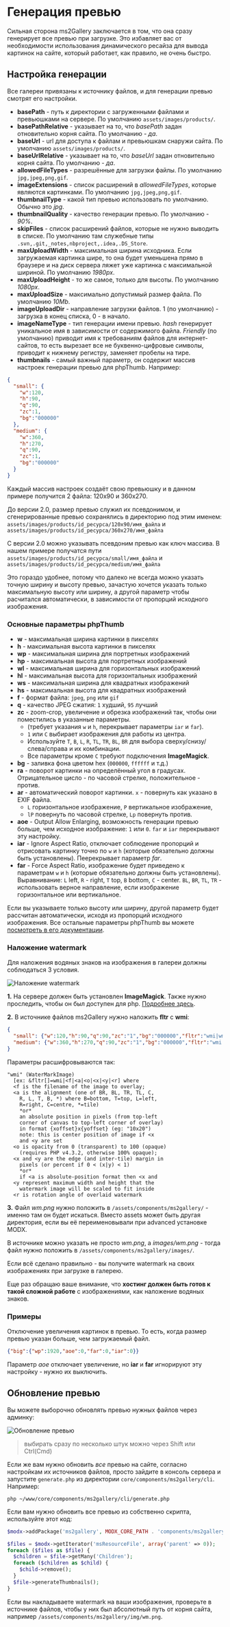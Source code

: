# Генерация превью

Сильная сторона ms2Gallery заключается в том, что она сразу генерирует все превью при загрузке.
Это избавляет вас от необходимости использования динамического ресайза для вывода картинок на сайте, который работает, как правило, не очень быстро.

## Настройка генерации

Все галереи привязаны к источнику файлов, и для генерации превью смотрят его настройки.

- **basePath** - путь к директории с загруженными файлами и превьюшками на сервере. По умолчанию `assets/images/products/`.
- **basePathRelative** - указывает на то, что *basePath* задан отновительно корня сайта. По умолчанию - *да*.
- **baseUrl** - url для доступа к файлам и превьюшкам снаружи сайта. По умолчанию `assets/images/products/`.
- **baseUrlRelative** - указывает на то, что *baseUrl* задан отновительно корня сайта. По умолчанию - *да*.
- **allowedFileTypes** - разрешённые для загрузки файлы. По умолчанию `jpg,jpeg,png,gif`.
- **imageExtensions** - список расширений в *allowedFileTypes*, которые являются картинками. По умолчанию `jpg,jpeg,png,gif`.
- **thumbnailType** - какой тип превью использовать по умолчанию. Обычно это *jpg*.
- **thumbnailQuality** - качество генерации превью. По умолчанию - *90%*.
- **skipFiles** - список расширений файлов, которые не нужно выводить в списке. По умолчанию там служебные типы `.svn,.git,_notes,nbproject,.idea,.DS_Store`.
- **maxUploadWidth** - максимальная ширина исходника. Если загружаемая картинка шире, то она будет уменьшена прямо в браузере и на диск сервера ляжет уже картинка с максимальной шириной. По умолчанию *1980px*.
- **maxUploadHeight** - то же самое, только для высоты. По умолчанию *1080px*.
- **maxUploadSize** - максимально допустимый размер файла. По умолчанию *10Mb*.
- **imageUploadDir** - направление загрузки файлов. 1 (по умолчанию) - загрузка в конец списка, 0 - в начало.
- **imageNameType** - тип генерации имени превью. *hash* генерирует уникальное имя в зависимости от содержимого файла. *Friendly* (по умолчанию) приводит имя к требованиям файлов для интернет-сайтов, то есть вырезает все не буквенно-цифровые символы, приводит к нижнему регистру, заменяет пробелы на тире.
- **thumbnails** - самый важный параметр, он содержит массив настроек генерации превью для phpThumb. Например:

```json
{
  "small": {
    "w":120,
    "h":90,
    "q":90,
    "zc":1,
    "bg":"000000"
  },
  "medium": {
    "w":360,
    "h":270,
    "q":90,
    "zc":1,
    "bg":"000000"
  }
}
```

Каждый массив настроек создаёт свою превьюшку и в данном примере получится 2 файла: 120x90 и 360x270.

До версии 2.0, размер превью служил их псевдонимом, и сгенерированные превью сохранялись в директорию под этим именем:
`assets/images/products/id_ресурса/120x90/имя_файла` и `assets/images/products/id_ресурса/360x270/имя_файла`

С версии 2.0 можно указывать псевдоним превью как ключ массива. В нашем примере получатся пути
`assets/images/products/id_ресурса/small/имя_файла` и `assets/images/products/id_ресурса/medium/имя_файла`

Это гораздо удобнее, потому что далеко не всегда можно указать точную ширину и высоту превью, зачастую хочется указать только максимальную высоту или ширину, а другой параметр чтобы расчитался автоматически, в зависимости от пропорций
исходного изображения.

### Основные параметры phpThumb

- **w** - максимальная ширина картинки в пикселях
- **h** - максимальная высота картинки в пикселях
- **wp** - максимальная ширина для портретных изображений
- **hp** - максимальная высота для портретных изображений
- **wl** - максимальная ширина для горизонтальных изображений
- **hl** - максимальная высота для горизонтальных изображений
- **ws** - максимальная ширина для квадратных изображений
- **hs** - максимальная высота для квадратных изображений
- **f** - формат файла: `jpeg`, `png` или `gif`
- **q** - качество JPEG сжатия: `1` худший, `95` лучший
- **zc** - zoom-crop, увеличение и обрезка изображений так, чтобы они поместились в указанные параметры.
  - (требует указания `w` и `h`, перекрывает параметры `iar` и `far`).
  - `1` или `C` выбирает изображения для работы из центра.
  - Используйте `T`, `B`, `L`, `R`, `TL`, `TR`, `BL`, `BR` для выбора сверху/снизу/слева/справа и их комбинации.
  - Все параметры кроме `C` требуют подключения **ImageMagick**.
- **bg** - заливка фона цветом hex (`000000`, `ffffff` и т.д.)
- **ra** - поворот картинки на определённый угол в градусах. Отрицательное цисло - по часовой стрелке, положительное - против.
- **ar** - автоматический поворот картинки. `x` - повернуть как указано в EXIF файла.
  - `L` горизонтальное изображение, `P` вертикальное изображение,
  - `lP` повернуть по часовой стрелке, `Lp` повернуть против.
- **aoe** - Output Allow Enlarging, возможность генерации превью больше, чем исходное изображение: `1` или `0`. `far` и `iar` перекрывают эту настройку.
- **iar** - Ignore Aspect Ratio, отключает соблюдение пропорций и отрисовать картинку точно по `w` и `h` (которые обязательно должны быть установлены). Пеерекрывает параметр *far*.
- **far** - Force Aspect Ratio, изображение будет приведено к параметрам `w` и `h` (которые обязательно должны быть установлены). Выравнивание: `L` left, `R` - right, `T` top, `B` bottom, `C` - center. `BL`, `BR`, `TL`, `TR` - использовать верное направление, если изображение горизонтальное или вертикальное.

Если вы указываете только высоту или ширину, другой параметр будет рассчитан автоматически, исходя из пропорций исходного изображения.
Все остальные параметры phpThumb вы можете [посмотреть в его документации][1].

### Наложение watermark

Для наложения водяных знаков на изображения в галереи должны соблюдаться 3 условия.

![Наложение watermark](https://file.modx.pro/files/6/c/1/6c18561f4383506c2bfef7a497858841.png)

**1.** На сервере должен быть установлен **ImageMagick**. Также нужно проследить, чтобы он был доступен для php.
[Подробнее здесь][2].

**2.** В источнике файлов ms2Gallery нужно наложить **fltr** с **wmi**:

```json
{
  "small": {"w":120,"h":90,"q":90,"zc":"1","bg":"000000","fltr":"wmi|wm.png|BR|80"},
  "medium": {"w":360,"h":270,"q":90,"zc":"1","bg":"000000","fltr":"wmi|wm.png|BR|80"}
}
```

Параметры расшифровываются так:

```
"wmi" (WaterMarkImage)
  [ex: &fltr[]=wmi|<f|<a|<o|<x|<y|<r] where
  <f is the filename of the image to overlay;
  <a is the alignment (one of BR, BL, TR, TL, C,
    R, L, T, B, *) where B=bottom, T=top, L=left,
    R=right, C=centre, *=tile)
    *or*
    an absolute position in pixels (from top-left
    corner of canvas to top-left corner of overlay)
    in format {xoffset}x{yoffset} (eg: "10x20")
    note: this is center position of image if <x
    and <y are set
  <o is opacity from 0 (transparent) to 100 (opaque)
    (requires PHP v4.3.2, otherwise 100% opaque);
  <x and <y are the edge (and inter-tile) margin in
    pixels (or percent if 0 < (x|y) < 1)
    *or*
    if <a is absolute-position format then <x and
  <y represent maximum width and height that the
    watermark image will be scaled to fit inside
  <r is rotation angle of overlaid watermark
```

**3.** Файл *wm.png* нужно положить в `/assets/components/ms2gallery/` - именно там он будет искаться.
Вместо assets может быть другая директория, если вы её переименовывали при advanced установке MODX.

В источнике можно указать не просто *wm.png*, а *images/wm.png* - тогда файл нужно положить в `/assets/components/ms2gallery/images/`.

Если всё сделано правильно - вы получите watermark на своих изображениях при загрузке в галерею.

Еще раз обращаю ваше внимание, что **хостинг должен быть готов к такой сложной работе** с изображениями, как наложение водяных знаков.

### Примеры

Отключение увеличения картинок в превью. То есть, когда размер превью указан больше, чем загружаемый файл.

```json
{"big":{"wp":1920,"aoe":0,"far":0,"iar":0}}
```

Параметр *aoe* отключает увеличение, но **iar** и **far** игнорируют эту настройку - нужно их выключить.

## Обновление превью

Вы можете выборочно обновлять превью нужных файлов через админку:

![Обновление превью](https://file.modx.pro/files/7/0/f/70fdb87589c0ccf0e2a4131cdbcdce11.png)

> выбирать сразу по несколько штук можно через Shift или Ctrl(Cmd)

Если же вам нужно обновить *все* превью на сайте, согласно настройкам их источников файлов, просто зайдите в консоль сервера и запустите
`generate.php` из директории `core/components/ms2gallery/cli`. Например:

```shell
php ~/www/core/components/ms2gallery/cli/generate.php
```

Если вам нужно обновить все превью из собственно скрипта, используйте этот код:

```php
$modx->addPackage('ms2gallery', MODX_CORE_PATH . 'components/ms2gallery/model/');

$files = $modx->getIterator('msResourceFile', array('parent' => 0));
foreach ($files as $file) {
  $children = $file->getMany('Children');
  foreach ($children as $child) {
    $child->remove();
  }
  $file->generateThumbnails();
}
```

Если вы накладываете watermark на ваши изображения, проверьте в источнике файлов, чтобы у них был абсолютный путь от
корня сайта, например `/assets/components/ms2gallery/img/wm.png`.

[1]: http://phpthumb.sourceforge.net/demo/docs/phpthumb.readme.txt
[2]: http://modx.pro/development/619-working-with-phpthumb/
